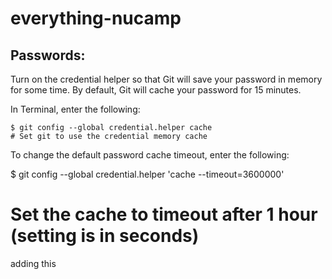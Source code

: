 # everything-nucamp

## Passwords: 
Turn on the credential helper so that Git will save your password in memory for some time. By default, Git will cache your password for 15 minutes.

In Terminal, enter the following:
```
$ git config --global credential.helper cache
# Set git to use the credential memory cache
```

To change the default password cache timeout, enter the following:

$ git config --global credential.helper 'cache --timeout=3600000'
# Set the cache to timeout after 1 hour (setting is in seconds)

adding this
